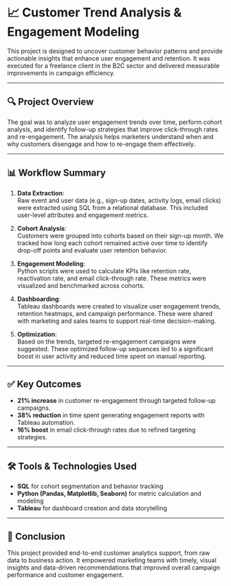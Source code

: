 # 📈 Customer Trend Analysis & Engagement Modeling

This project is designed to uncover customer behavior patterns and provide actionable insights that enhance user engagement and retention. It was executed for a freelance client in the B2C sector and delivered measurable improvements in campaign efficiency.

---

## 🔍 Project Overview

The goal was to analyze user engagement trends over time, perform cohort analysis, and identify follow-up strategies that improve click-through rates and re-engagement. The analysis helps marketers understand when and why customers disengage and how to re-engage them effectively.

---

## 📊 Workflow Summary

1. **Data Extraction**:  
   Raw event and user data (e.g., sign-up dates, activity logs, email clicks) were extracted using SQL from a relational database. This included user-level attributes and engagement metrics.

2. **Cohort Analysis**:  
   Customers were grouped into cohorts based on their sign-up month. We tracked how long each cohort remained active over time to identify drop-off points and evaluate user retention behavior.

3. **Engagement Modeling**:  
   Python scripts were used to calculate KPIs like retention rate, reactivation rate, and email click-through rate. These metrics were visualized and benchmarked across cohorts.

4. **Dashboarding**:  
   Tableau dashboards were created to visualize user engagement trends, retention heatmaps, and campaign performance. These were shared with marketing and sales teams to support real-time decision-making.

5. **Optimization**:  
   Based on the trends, targeted re-engagement campaigns were suggested. These optimized follow-up sequences led to a significant boost in user activity and reduced time spent on manual reporting.

---

## ✅ Key Outcomes

- **21% increase** in customer re-engagement through targeted follow-up campaigns.
- **38% reduction** in time spent generating engagement reports with Tableau automation.
- **16% boost** in email click-through rates due to refined targeting strategies.

---

## 🛠 Tools & Technologies Used

- **SQL** for cohort segmentation and behavior tracking
- **Python (Pandas, Matplotlib, Seaborn)** for metric calculation and modeling
- **Tableau** for dashboard creation and data storytelling

---

## 📌 Conclusion

This project provided end-to-end customer analytics support, from raw data to business action. It empowered marketing teams with timely, visual insights and data-driven recommendations that improved overall campaign performance and customer engagement.